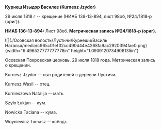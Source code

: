 **Курнеш Изыдор Василев (Kurnesz Jzydor)**

29 июля 1818 г -- крещение (НИАБ 136-13-894, лист 98об, №24/1818-р
(ориг)).

**НИАБ 136-13-894:** Лист 98об. **Метрическая запись №24/1818-р
(ориг).**

![](./Осовская волость/Лустичи/Курнеши/Василь Наталья/media/c965c01ef32cc490d44e4268fa9ac2920394fae0.png){width="6.496527777777778in"
height="1.0909120734908135in"}

Осовская Покровская церковь. 29 июля 1818 года. Метрическая запись о
крещении.

Kurnesz Jzydor -- сын родителей с деревни Лустичи.

Kurnesz Wasil -- отец.

Kurnieszowa Natalija -- мать.

Szyło Łukjan -- кум.

Nowicka Taciana -- кума.

Woyniewicz Tomasz -- ксёндз.
